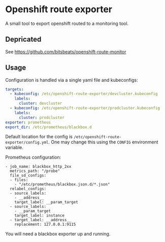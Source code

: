 # Openshift route exporter

A small tool to export openshift routed to a monitoring tool.

## Depricated

See https://github.com/bitsbeats/openshift-route-monitor

## Usage

Configuration is handled via a single yaml file and kubeconfigs:

```yaml
targets:
  - kubeconfig: /etc/openshift-route-exporter/devcluster.kubeconfig
    labels:
      cluster: devcluster
  - kubeconfig: /etc/openshift-route-exporter/prodcluster.kubeconfig
    labels:
      cluster: prodcluster
exporter: prometheus
export_dir: /etc/prometheus/blackbox.d
```

Default location for the config is `/etc/openshift-route-exporter/config.yml`.
One may change this using the `CONFIG` environment variable.

Prometheus configuration:

```
- job_name: blackbox_http_2xx
  metrics_path: "/probe"
  file_sd_configs:
  - files:
    - "/etc/prometheus/blackbox.json.d/*.json"
  relabel_configs:
  - source_labels:
    - __address__
    target_label: __param_target
  - source_labels:
    - __param_target
    target_label: instance
  - target_label: __address__
    replacement: 127.0.0.1:9115

```

You will need a blackbox exporter up and running.
